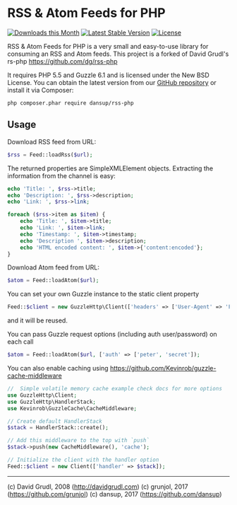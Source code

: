 RSS & Atom Feeds for PHP
========================

[![Downloads this Month](https://img.shields.io/packagist/dm/grunjol/rss-php.svg)](https://packagist.org/packages/grunjol/rss-php)
[![Latest Stable Version](https://poser.pugx.org/grunjol/rss-php/v/stable)](https://github.com/grunjol/rss-php/releases)
[![License](https://img.shields.io/badge/license-New%20BSD-blue.svg)](https://github.com/grunjol/rss-php/blob/master/license.md)

RSS & Atom Feeds for PHP is a very small and easy-to-use library for consuming an RSS and Atom feeds.
This project is a forked of David Grudl's rs-php https://github.com/dg/rss-php

It requires PHP 5.5 and Guzzle 6.1
and is licensed under the New BSD License. You can obtain the latest version from
our [GitHub repository](https://github.com/dansup/rss-php/releases) or install it via Composer:

```
php composer.phar require dansup/rss-php
```

Usage
-----

Download RSS feed from URL:

```php
$rss = Feed::loadRss($url);
```

The returned properties are SimpleXMLElement objects. Extracting
the information from the channel is easy:

```php
echo 'Title: ', $rss->title;
echo 'Description: ', $rss->description;
echo 'Link: ', $rss->link;

foreach ($rss->item as $item) {
	echo 'Title: ', $item->title;
	echo 'Link: ', $item->link;
	echo 'Timestamp: ', $item->timestamp;
	echo 'Description ', $item->description;
	echo 'HTML encoded content: ', $item->{'content:encoded'};
}
```

Download Atom feed from URL:

```php
$atom = Feed::loadAtom($url);
```
You can set your own Guzzle instance to the static client property
```php
Feed::$client = new GuzzleHttp\Client(['headers' => ['User-Agent' => 'FeedPHP/1.0']]);
```
and it will be reused.
  
You can pass Guzzle request options (including auth user/password) on each call
```php
$atom = Feed::loadAtom($url, ['auth' => ['peter', 'secret']);
```
 
You can also enable caching using https://github.com/Kevinrob/guzzle-cache-middleware  
```php
//  Simple volatile memory cache example check docs for more options 
use GuzzleHttp\Client;
use GuzzleHttp\HandlerStack;
use Kevinrob\GuzzleCache\CacheMiddleware;

// Create default HandlerStack
$stack = HandlerStack::create();

// Add this middleware to the top with `push`
$stack->push(new CacheMiddleware(), 'cache');

// Initialize the client with the handler option
Feed::$client = new Client(['handler' => $stack]);
```

-----
(c) David Grudl, 2008 (http://davidgrudl.com)
(c) grunjol, 2017 (https://github.com/grunjol)
(c) dansup, 2017 (https://github.com/dansup)